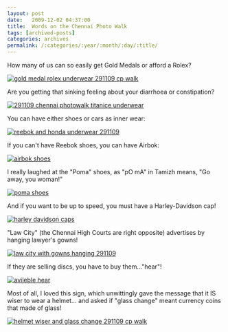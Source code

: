 ```yaml
---
layout: post
date:	2009-12-02 04:37:00
title:  Words on the Chennai Photo Walk
tags: [archived-posts]
categories: archives
permalink: /:categories/:year/:month/:day/:title/
---
```

How many of us can so easily get Gold Medals or afford a Rolex?


<a href="http://s967.photobucket.com/albums/ae160/pedoral/?action=view&current=IMG_9077.jpg" target="_blank"><img src="http://i967.photobucket.com/albums/ae160/pedoral/IMG_9077.jpg" border="0" alt="gold medal rolex underwear 291109 cp walk"></a>

<lj-cut text="some more gems">

Are you getting that sinking feeling about your diarrhoea or constipation?

<a href="http://s967.photobucket.com/albums/ae160/pedoral/?action=view&current=IMG_9097.jpg" target="_blank"><img src="http://i967.photobucket.com/albums/ae160/pedoral/IMG_9097.jpg" border="0" alt="291109 chennai photowalk titanice underwear"></a>


You can have either shoes or cars as inner wear:

<a href="http://s967.photobucket.com/albums/ae160/pedoral/?action=view&current=IMG_9098.jpg" target="_blank"><img src="http://i967.photobucket.com/albums/ae160/pedoral/IMG_9098.jpg" border="0" alt="reebok and honda underwear 291109"></a>

If you can't have Reebok shoes, you can have Airbok:

<a href="http://s967.photobucket.com/albums/ae160/pedoral/?action=view&current=IMG_9133.jpg" target="_blank"><img src="http://i967.photobucket.com/albums/ae160/pedoral/IMG_9133.jpg" border="0" alt="airbok shoes"></a>

I really laughed at the "Poma" shoes, as "pO mA" in Tamizh means, "Go away, you woman!"

<a href="http://s967.photobucket.com/albums/ae160/pedoral/?action=view&current=IMG_9134.jpg" target="_blank"><img src="http://i967.photobucket.com/albums/ae160/pedoral/IMG_9134.jpg" border="0" alt="poma shoes"></a>

And if you want to be up to speed, you must have a Harley-Davidson cap!


<a href="http://s967.photobucket.com/albums/ae160/pedoral/?action=view&current=IMG_9143.jpg" target="_blank"><img src="http://i967.photobucket.com/albums/ae160/pedoral/IMG_9143.jpg" border="0" alt="harley davidson caps"></a>

"Law City" (the Chennai High Courts are right opposite) advertises by hanging lawyer's gowns!


<a href="http://s967.photobucket.com/albums/ae160/pedoral/?action=view&current=IMG_9109.jpg" target="_blank"><img src="http://i967.photobucket.com/albums/ae160/pedoral/IMG_9109.jpg" border="0" alt="law city with gowns hanging 291109"></a>

If they are selling discs, you have to buy them..."hear"!


<a href="http://s967.photobucket.com/albums/ae160/pedoral/?action=view&current=IMG_9151.jpg" target="_blank"><img src="http://i967.photobucket.com/albums/ae160/pedoral/IMG_9151.jpg" border="0" alt="avileble hear"></a>



</lj-cut>

Most of all, I loved this sign, which unwittingly gave the message that it IS wiser to wear a helmet... and <LJ user="itsalouwelylife"> asked if "glass change" meant  currency coins that made of glass!

<a href="http://s967.photobucket.com/albums/ae160/pedoral/?action=view&current=IMG_9112.jpg" target="_blank"><img src="http://i967.photobucket.com/albums/ae160/pedoral/IMG_9112.jpg" border="0" alt="helmet wiser and glass change 291109 cp walk"></a>
